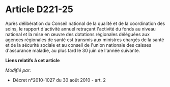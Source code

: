 # Article D221-25

Après délibération du Conseil national de la qualité et de la coordination des soins, le rapport d'activité annuel retraçant
l'activité du fonds     au niveau national et la mise en œuvre des dotations régionales déléguées aux agences régionales de
santé  est transmis aux ministres chargés de la santé et de la sécurité sociale et au conseil de l'union nationale des
caisses d'assurance maladie, au plus tard le 30 juin de l'année suivante.

**Liens relatifs à cet article**

_Modifié par_:

  - Décret n°2010-1027 du 30 août 2010 - art. 2
